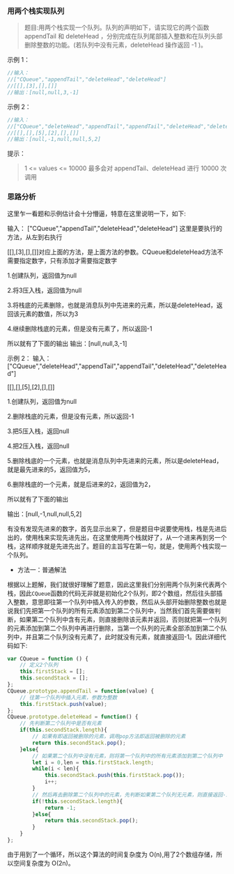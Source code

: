 ### 用两个栈实现队列

> 题目:用两个栈实现一个队列。队列的声明如下，请实现它的两个函数 appendTail 和 deleteHead ，分别完成在队列尾部插入整数和在队列头部删除整数的功能。(若队列中没有元素，deleteHead 操作返回 -1 )。


示例 1：

```js
//输入：
//["CQueue","appendTail","deleteHead","deleteHead"]
//[[],[3],[],[]]
//输出：[null,null,3,-1]
```

示例 2：
```js
//输入：
//["CQueue","deleteHead","appendTail","appendTail","deleteHead","deleteHead"]
//[[],[],[5],[2],[],[]]
//输出：[null,-1,null,null,5,2]
```

提示：

> 1 <= values <= 10000
> 最多会对 appendTail、deleteHead 进行 10000 次调用

### 思路分析

这里乍一看题和示例估计会十分懵逼，特意在这里说明一下，如下:

输入： ["CQueue","appendTail","deleteHead","deleteHead"] 这里是要执行的方法，从左到右执行

[[],[3],[],[]]对应上面的方法，是上面方法的参数。CQueue和deleteHead方法不需要指定数字，只有添加才需要指定数字

1.创建队列，返回值为null

2.将3压入栈，返回值为null

3.将栈底的元素删除，也就是消息队列中先进来的元素，所以是deleteHead，返回该元素的数值，所以为3

4.继续删除栈底的元素，但是没有元素了，所以返回-1

所以就有了下面的输出 输出：[null,null,3,-1]

示例 2： 输入： ["CQueue","deleteHead","appendTail","appendTail","deleteHead","deleteHead"]

[[],[],[5],[2],[],[]]

1.创建队列，返回值为null

2.删除栈底的元素，但是没有元素，所以返回-1

3.把5压入栈，返回null

4.把2压入栈，返回null

5.删除栈底的一个元素，也就是消息队列中先进来的元素，所以是deleteHead，就是最先进来的5，返回值为5，

6.删除栈底的一个元素，就是后进来的2，返回值为2，

所以就有了下面的输出

输出：[null,-1,null,null,5,2]

有没有发现先进来的数字，首先显示出来了，但是题目中说要使用栈，栈是先进后出的，使用栈来实现先进先出，在这里使用两个栈就好了，从一个进来再到另一个栈，这样顺序就是先进先出了。题目的主旨写在第一句，就是，使用两个栈实现一个队列。


- 方法一：普通解法

根据以上题解，我们就很好理解了题意，因此这里我们分别用两个队列来代表两个栈，因此`CQueue`函数的代码无非就是初始化2个队列，即2个数组，然后往头部插入整数，意思即往第一个队列中插入传入的参数，然后从头部开始删除整数也就是说我们先把第一个队列的所有元素添加到第二个队列中，当然我们首先需要做判断，如果第二个队列中含有元素，则直接删除该元素并返回，否则就把第一个队列的元素添加到第二个队列中再进行删除，当第一个队列的元素全部添加到第二个队列中，并且第二个队列没有元素了，此时就没有元素，就直接返回-1。因此详细代码如下:

```js
var CQueue = function () {
    // 定义2个队列
    this.firstStack = [];
    this.secondStack = [];
};
CQueue.prototype.appendTail = function(value) {
    // 往第一个队列中插入元素，参数为整数
    this.firstStack.push(value);
};
CQueue.prototype.deleteHead = function() {
    // 先判断第二个队列中是否有元素
    if(this.secondStack.length){
        // 如果有即返回被删除的元素，调用pop方法即返回被删除的元素
        return this.secondStack.pop();
    }else{
        // 如果第二个队列中没有元素，则将第一个队列中的所有元素添加到第二个队列中
        let i = 0,len = this.firstStack.length;
        while(i < len){
            this.secondStack.push(this.firstStack.pop());
            i++;
        }
        // 然后再去删除第二个队列中的元素，先判断如果第二个队列无元素，则直接返回-1
        if(!this.secondStack.length){
            return -1;
        }else{
            return this.secondStack.pop();
        }
    }
};
```

由于用到了一个循环，所以这个算法的时间复杂度为 O(n),用了2个数组存储，所以空间复杂度为 O(2n)。


